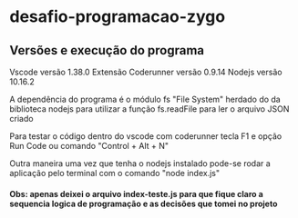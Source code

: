 # desafio-programacao-zygo

##  Versões e execução do programa

Vscode versão 1.38.0 
Extensão Coderunner versão 0.9.14
Nodejs versão 10.16.2

A dependência do programa é o módulo fs "File System" herdado do 
da biblioteca nodejs para utilizar a função fs.readFile para ler o arquivo JSON criado

Para testar o código dentro do vscode com coderunner tecla F1 e opção Run Code ou comando 
    "Control + Alt + N"
    
Outra maneira uma vez que tenha o nodejs instalado pode-se rodar a aplicação pelo terminal com o comando 
    "node index.js"





#### Obs: apenas deixei o arquivo index-teste.js para que fique claro a sequencia logica de programação e as decisões que tomei no projeto
